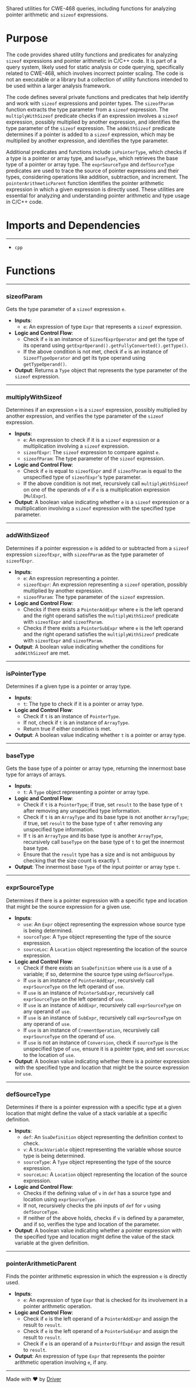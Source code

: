 <!--------------------------------------------------------------------------------->
<!-- IMPORTANT: This file is auto-generated by Driver (https://driver.ai). -------->
<!-- Manual edits may be overwritten on future commits. --------------------------->
<!--------------------------------------------------------------------------------->

Shared utilities for CWE-468 queries, including functions for analyzing pointer arithmetic and `sizeof` expressions.

# Purpose
The code provides shared utility functions and predicates for analyzing `sizeof` expressions and pointer arithmetic in C/C++ code. It is part of a query system, likely used for static analysis or code querying, specifically related to CWE-468, which involves incorrect pointer scaling. The code is not an executable or a library but a collection of utility functions intended to be used within a larger analysis framework.

The code defines several private functions and predicates that help identify and work with `sizeof` expressions and pointer types. The `sizeofParam` function extracts the type parameter from a `sizeof` expression. The `multiplyWithSizeof` predicate checks if an expression involves a `sizeof` expression, possibly multiplied by another expression, and identifies the type parameter of the `sizeof` expression. The `addWithSizeof` predicate determines if a pointer is added to a `sizeof` expression, which may be multiplied by another expression, and identifies the type parameter.

Additional predicates and functions include `isPointerType`, which checks if a type is a pointer or array type, and `baseType`, which retrieves the base type of a pointer or array type. The `exprSourceType` and `defSourceType` predicates are used to trace the source of pointer expressions and their types, considering operations like addition, subtraction, and increment. The `pointerArithmeticParent` function identifies the pointer arithmetic expression in which a given expression is directly used. These utilities are essential for analyzing and understanding pointer arithmetic and type usage in C/C++ code.
# Imports and Dependencies

---
- `cpp`


# Functions

---
### sizeofParam
Gets the type parameter of a `sizeof` expression `e`.
- **Inputs**:
    - ``e``: An expression of type `Expr` that represents a `sizeof` expression.
- **Logic and Control Flow**:
    - Check if `e` is an instance of `SizeofExprOperator` and get the type of its operand using `getExprOperand().getFullyConverted().getType()`.
    - If the above condition is not met, check if `e` is an instance of `SizeofTypeOperator` and get its type operand using `getTypeOperand()`.
- **Output**: Returns a `Type` object that represents the type parameter of the `sizeof` expression.


---
### multiplyWithSizeof
Determines if an expression `e` is a `sizeof` expression, possibly multiplied by another expression, and verifies the type parameter of the `sizeof` expression.
- **Inputs**:
    - ``e``: An expression to check if it is a `sizeof` expression or a multiplication involving a `sizeof` expression.
    - ``sizeofExpr``: The `sizeof` expression to compare against `e`.
    - ``sizeofParam``: The type parameter of the `sizeof` expression.
- **Logic and Control Flow**:
    - Check if `e` is equal to `sizeofExpr` and if `sizeofParam` is equal to the unspecified type of `sizeofExpr`'s type parameter.
    - If the above condition is not met, recursively call `multiplyWithSizeof` on one of the operands of `e` if `e` is a multiplication expression (`MulExpr`).
- **Output**: A boolean value indicating whether `e` is a `sizeof` expression or a multiplication involving a `sizeof` expression with the specified type parameter.


---
### addWithSizeof
Determines if a pointer expression `e` is added to or subtracted from a `sizeof` expression `sizeofExpr`, with `sizeofParam` as the type parameter of `sizeofExpr`.
- **Inputs**:
    - ``e``: An expression representing a pointer.
    - ``sizeofExpr``: An expression representing a `sizeof` operation, possibly multiplied by another expression.
    - ``sizeofParam``: The type parameter of the `sizeof` expression.
- **Logic and Control Flow**:
    - Checks if there exists a `PointerAddExpr` where `e` is the left operand and the right operand satisfies the `multiplyWithSizeof` predicate with `sizeofExpr` and `sizeofParam`.
    - Checks if there exists a `PointerSubExpr` where `e` is the left operand and the right operand satisfies the `multiplyWithSizeof` predicate with `sizeofExpr` and `sizeofParam`.
- **Output**: A boolean value indicating whether the conditions for `addWithSizeof` are met.


---
### isPointerType
Determines if a given type is a pointer or array type.
- **Inputs**:
    - ``t``: The type to check if it is a pointer or array type.
- **Logic and Control Flow**:
    - Check if `t` is an instance of `PointerType`.
    - If not, check if `t` is an instance of `ArrayType`.
    - Return true if either condition is met.
- **Output**: A boolean value indicating whether `t` is a pointer or array type.


---
### baseType
Gets the base type of a pointer or array type, returning the innermost base type for arrays of arrays.
- **Inputs**:
    - ``t``: A `Type` object representing a pointer or array type.
- **Logic and Control Flow**:
    - Check if `t` is a `PointerType`; if true, set `result` to the base type of `t` after removing any unspecified type information.
    - Check if `t` is an `ArrayType` and its base type is not another `ArrayType`; if true, set `result` to the base type of `t` after removing any unspecified type information.
    - If `t` is an `ArrayType` and its base type is another `ArrayType`, recursively call `baseType` on the base type of `t` to get the innermost base type.
    - Ensure that the `result` type has a size and is not ambiguous by checking that the size count is exactly 1.
- **Output**: The innermost base `Type` of the input pointer or array type `t`.


---
### exprSourceType
Determines if there is a pointer expression with a specific type and location that might be the source expression for a given use.
- **Inputs**:
    - ``use``: An `Expr` object representing the expression whose source type is being determined.
    - ``sourceType``: A `Type` object representing the type of the source expression.
    - ``sourceLoc``: A `Location` object representing the location of the source expression.
- **Logic and Control Flow**:
    - Check if there exists an `SsaDefinition` where `use` is a use of a variable; if so, determine the source type using `defSourceType`.
    - If `use` is an instance of `PointerAddExpr`, recursively call `exprSourceType` on the left operand of `use`.
    - If `use` is an instance of `PointerSubExpr`, recursively call `exprSourceType` on the left operand of `use`.
    - If `use` is an instance of `AddExpr`, recursively call `exprSourceType` on any operand of `use`.
    - If `use` is an instance of `SubExpr`, recursively call `exprSourceType` on any operand of `use`.
    - If `use` is an instance of `CrementOperation`, recursively call `exprSourceType` on the operand of `use`.
    - If `use` is not an instance of `Conversion`, check if `sourceType` is the unspecified type of `use`, ensure it is a pointer type, and set `sourceLoc` to the location of `use`.
- **Output**: A boolean value indicating whether there is a pointer expression with the specified type and location that might be the source expression for `use`.


---
### defSourceType
Determines if there is a pointer expression with a specific type at a given location that might define the value of a stack variable at a specific definition.
- **Inputs**:
    - ``def``: An `SsaDefinition` object representing the definition context to check.
    - ``v``: A `StackVariable` object representing the variable whose source type is being determined.
    - ``sourceType``: A `Type` object representing the type of the source expression.
    - ``sourceLoc``: A `Location` object representing the location of the source expression.
- **Logic and Control Flow**:
    - Checks if the defining value of `v` in `def` has a source type and location using `exprSourceType`.
    - If not, recursively checks the phi inputs of `def` for `v` using `defSourceType`.
    - If neither of the above holds, checks if `v` is defined by a parameter, and if so, verifies the type and location of the parameter.
- **Output**: A boolean value indicating whether a pointer expression with the specified type and location might define the value of the stack variable at the given definition.


---
### pointerArithmeticParent
Finds the pointer arithmetic expression in which the expression `e` is directly used.
- **Inputs**:
    - ``e``: An expression of type `Expr` that is checked for its involvement in a pointer arithmetic operation.
- **Logic and Control Flow**:
    - Check if `e` is the left operand of a `PointerAddExpr` and assign the result to `result`.
    - Check if `e` is the left operand of a `PointerSubExpr` and assign the result to `result`.
    - Check if `e` is an operand of a `PointerDiffExpr` and assign the result to `result`.
- **Output**: An expression of type `Expr` that represents the pointer arithmetic operation involving `e`, if any.



---
Made with ❤️ by [Driver](https://www.driver.ai/)